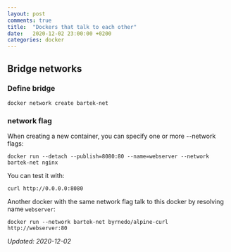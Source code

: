 ```yaml
---
layout: post
comments: true
title:  "Dockers that talk to each other"
date:   2020-12-02 23:00:00 +0200
categories: docker 
---
```


## Bridge networks

### Define bridge

``` shell
docker network create bartek-net
```

### network flag

When creating a new container, you can specify one or more --network flags:

``` shell
docker run --detach --publish=8080:80 --name=webserver --network bartek-net nginx
```

You can test it with:

``` shell
curl http://0.0.0.0:8080
```

Another docker with the same network flag talk to this docker by resolving name  `webserver`:

``` shell
docker run --network bartek-net byrnedo/alpine-curl http://webserver:80
```

_Updated: 2020-12-02_
